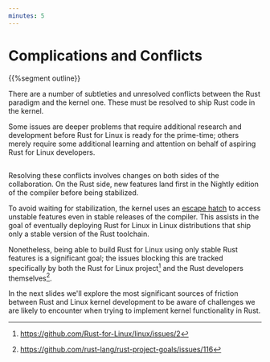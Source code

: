 ```yaml
---
minutes: 5
---
```


# Complications and Conflicts

{{%segment outline}}

There are a number of subtleties and unresolved conflicts between the Rust
paradigm and the kernel one. These must be resolved to ship Rust code in the
kernel.

Some issues are deeper problems that require additional research and development
before Rust for Linux is ready for the prime-time; others merely require some
additional learning and attention on behalf of aspiring Rust for Linux
developers.

## 

Resolving these conflicts involves changes on both sides of the collaboration.
On the Rust side, new features land first in the Nightly edition of the compiler
before being stabilized.

To avoid waiting for stabilization, the kernel uses an
[escape hatch](https://rustc-dev-guide.rust-lang.org/building/bootstrapping/what-bootstrapping-does.html#complications-of-bootstrapping)
to access unstable features even in stable releases of the compiler. This
assists in the goal of eventually deploying Rust for Linux in Linux
distributions that ship only a stable version of the Rust toolchain.

Nonetheless, being able to build Rust for Linux using only stable Rust features
is a significant goal; the issues blocking this are tracked specifically by both
the Rust for Linux project[^1] and the Rust developers themselves[^2].

In the next slides we'll explore the most significant sources of friction
between Rust and Linux kernel development to be aware of challenges we are
likely to encounter when trying to implement kernel functionality in Rust.

[^1]: <https://github.com/Rust-for-Linux/linux/issues/2>

[^2]: <https://github.com/rust-lang/rust-project-goals/issues/116>
